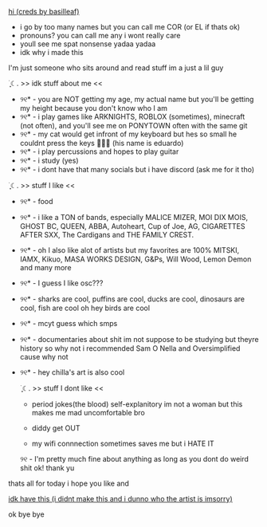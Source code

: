  [hi (creds by basilleaf)](https://github.com/user-attachments/assets/7bfebcee-5f73-4f83-b01e-3385dd1c2f4c)


- i go by too many names but you can call me COR (or EL if thats ok)
- pronouns? you can call me any i wont really care
- youll see me spat nonsense yadaa yadaa
- idk why i made this

  

I'm just someone who sits around and read stuff im a just a lil guy



࣪ ִֶָ☾. >> idk stuff about me <<



- ୨୧* - you are NOT getting my age, my actual name but you'll be getting my height because you don't know who I am
- ୨୧* - i play games like ARKNIGHTS, ROBLOX (sometimes), minecraft (not often), and you'll see me on PONYTOWN often with the same git
- ୨୧* - my cat would get infront of my keyboard but hes so small he couldnt press the keys :rofl::rofl::rofl: (his name is eduardo)
- ୨୧* - i play percussions and hopes to play guitar
- ୨୧* -  i study (yes)
- ୨୧* - i dont have that many socials but i have discord (ask me for it tho)



>>>



࣪ ִֶָ☾. >> stuff I like <<



- ୨୧* - food 
- ୨୧* - i like a TON of bands, especially MALICE MIZER, MOI DIX MOIS, GHOST BC, QUEEN, ABBA, Autoheart, Cup of Joe, AG, CIGARETTES AFTER SXX, The Cardigans and THE FAMILY CREST.
- ୨୧* - oh I also like alot of artists but my favorites are 100% MITSKI, IAMX, Kikuo, MASA WORKS DESIGN, G&Ps, Will Wood, Lemon Demon and many more
- ୨୧* - I guess I like osc???

  
- ୨୧* - sharks are cool, puffins are cool, ducks are cool, dinosaurs are cool, fish are cool oh hey birds are cool
- ୨୧* - mcyt guess which smps
- ୨୧* - documentaries about shit im not suppose to be studying but theyre history so why not i recommended Sam O Nella and Oversimplified cause why not
- ୨୧* - hey chilla's art is also cool



  ࣪ ִֶָ☾. >> stuff I dont like <<


  - period jokes(the blood)
   self-explanitory im not a woman but this makes me mad uncomfortable bro

  - diddy 
   get OUT
 
  - my wifi connnection
  sometimes saves me but i HATE IT

  ୨୧ - I'm pretty much fine about anything as long as you dont do weird shit ok! thank yu

  

thats all for today i hope you like and

 [idk have this (i didnt make this and i dunno who the artist is imsorry)](https://github.com/user-attachments/assets/1938710c-4b32-4a87-8757-3aae4c72b4d2)

 

   
ok bye bye
<!---
BLOODANDHONOR/BLOODANDHONOR is a ✨ special ✨ repository because its `README.md` (this file) appears on your GitHub profile.
You can click the Preview link to take a look at your changes.
--->
